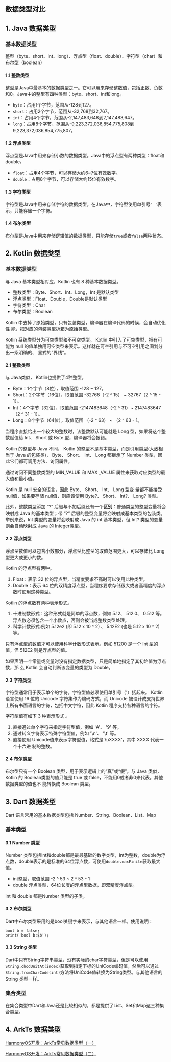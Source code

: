 ## 数据类型对比



## 1. Java 数据类型

### 基本数据类型

整型（byte、short、int、long）、浮点型（float、double）、字符型（char）和布尔型（boolean）

#### 1.1 整数类型

整型是Java中最基本的数据类型之一。它可以用来存储整数值，包括正数、负数和0。Java中的整型有四种类型：byte、short、int和long。

- `byte`：占用1个字节，范围从-128到127。
- `short`：占用2个字节，范围从-32,768到32,767。
- `int`：占用4个字节，范围从-2,147,483,648到2,147,483,647。
- `long`：占用8个字节，范围从-9,223,372,036,854,775,808到9,223,372,036,854,775,807。

#### 1.2 浮点类型

浮点型是Java中用来存储小数的数据类型。Java中的浮点型有两种类型：float和double。

- `float`：占用4个字节，可以存储大约6~7位有效数字。
- `double`：占用8个字节，可以存储大约15位有效数字。

#### 1.3 字符类型

字符型是Java中用来存储字符的数据类型。在Java中，字符型使用单引号`' '`表示，只能存储一个字符。

#### 1.4 布尔类型

布尔型是Java中用来存储逻辑值的数据类型，只能存储`true`或者`false`两种状态。

## 2. Kotlin 数据类型

### 基本数据类型

与 Java 基本类型相对应，Kotlin 也有 8 种基本数据类型。

- 整数类型：Byte、Short、Int、Long，Int 是默认类型
- 浮点类型：Float、Double，Double是默认类型
- 字符类型：Char
- 布尔类型：Boolean

Kotlin 中去掉了原始类型，只有包装类型，编译器在编译代码的时候，会自动优化性 能，把对应的包装类型拆箱为原始类型。

Kotlin 系统类型分为可空类型和不可空类型。 Kotlin 中引入了可空类型，把有可能为 null 的值单独用可空类型来表示。这样就在可空引用与不可空引用之间划分出一条明确的、 显式的“界线”。

#### 2.1 整数类型

与 Java类似， Kotlin也提供了4种整型。

- Byte：1个字节（8位），取值范围 -128 ~ 127。
- Short：2个字节（16位），取值范围 -32768（-2 ^ 15） ~ 32767（2 ^ 15 - 1）。
- Int：4个字节（32位），取值范围 -2147483648（-2 ^ 31）~ 2147483647（2 ^ 31 - 1）。
- Long：8个字节（64位），取值范围 （-2 ^ 63） ~ （2 ^ 63 - 1。

当程序直接给出一个较大的整数时，该整数默认可能就是 Long 型，如果将这个整数赋值给 Int、 Short 或 Byte 型，编译器将会报错。

Kotlin 的整型与 Java 不同， Kotlin 的整型不是基本类型，而是引用类型(大致相当于 Java 的包装类)， Byte、 Short、 Int、 Long 都继承了 Number 类型，因此它们都可调用方法、访问属性。

通过访问不同整数类型的 MIN_VALUE 和 MAX _VALUE 属性来获取对应类型的最大值和最小值。

Kotlin 是 null 安全的语言，因此 Byte、 Short、 Int、 Long 型变 量都不能接受 null值，如果要存储 null值，则应该使用 Byte?、 Short、 Int?、 Long? 类型。

此外，整数类型添加 “?” 后缀与不加后缀还有一个**区别**：普通类型的整型变量将会映射成 Java 的基本类型；带 “?” 后缀的整型变量将会映射成基本类型的包装类。举例来说，Int 类型的变量将会映射成 Java 的 int 基本类型，但 Int? 类型的变量则会自动映射成 Java 的 Integer类型。

#### 2.2 浮点类型

浮点型数值可以包含小数部分，浮点型比整型的取值范围更大，可以存储比 Long 型更大或更小的数。

Kotlin 的浮点型有两种。

1. Float：表示 32 位的浮点型，当精度要求不高时可以使用此种类型。
2. Double：表示 64 位的双精度浮点型，当程序要求存储很大或者高精度的浮点数时使用这种类型。

Kotlin 的浮点数有两种表示形式。

1. 十进制数形式：这种形式就是简单的浮点数，例如 5.12、 512.0、 0.512 等。 浮点数必须包含一个小数点，否则会被当成整数类型处理。
2. 科学计数形式:例如 5.12e2 (即 5.12 x 10 ^ 2) 、 5.12E2 (也是 5.12 x 10 ^ 2)等。

只有浮点型的数值才可以使用科学计数形式表示。例如 51200 是一个 Int 型的值，但 512E2 则是浮点型的值。

如果声明一个常量或变量时没有指定数据类型，只是简单地指定了其初始值为浮点数，那 么 Kotlin 会自动判断该变量的类型为 Double。

#### 2.3 字符类型

字符型通常用于表示单个的字符，字符型值必须使用单引号（'）括起来。 Kotlin 语言使用 16 位的 Unicode 字符集作为编码方式，而 Unicode 被设计成支持世界上所有书面语言的字符，包括中文字符，因此 Kotlin 程序支持各种语言的字符。

字符型值有如下 3 种表示形式 。

1. 直接通过单个字符来指定字符型值，例如 'A'、 '9' 等。
2. 通过转义字符表示特殊字符型值，例如 '\n'、 '\t' 等。
3. 直接使用 Unicode值来表示字符型值，格式是'\uXXXX’，其中 XXXX 代表一个十六进 制的整数。

#### 2.4 布尔类型

布尔型只有一个 Boolean 类型，用于表示逻辑上的“真”或“假”。与 Java 类似， Kotlin 的 Boolean类型的值只能是 true 或 false，不能用0或者非0来代表。其他数据类型的值也不 能转换成 Boolean 类型。

## 3. Dart 数据类型

Dart 语言常用的基本数据类型包括 Number、String、Boolean、List、Map

### 基本类型

#### 3.1 Number 类型

Number 类型包括int和double都是最最基础的数字类型，int为整数，double为浮点数，double表示的是标准的64位浮点数，可使用`double.maxFinite`获取最大值。

* int整型，取值范围 -2 ^ 53 ~ 2 ^ 53 - 1
* double 浮点类型，64位长度的浮点型数据，即双精度浮点型。

int 和 double 都是Number 类型的子类。

#### 3.2 布尔类型

Dart中布尔类型采用的是bool关键字来表示，与其他语言一样。使用说明：

```
bool b = false;
print('bool b:$b');
```

#### 3.3 String 类型

Dart中只有String字符串类型，没有实际的char字符类型，但是可以使用`String.chodUnitAt(index)`获取到指定下标的UniCode编码值，然后可以通过`String.fromCharCode(int)`方法将UniCode值转换为String类型。与其他语言的 String 类型一样。

### 集合类型

在集合类型中Dart和Java还是比较相似的，都是提供了List、Set和Map这三种集合类型。

## 4. ArkTs 数据类型

[HarmonyOS开发：ArkTs常见数据类型（一）](https://juejin.cn/post/7303368502177775654)

[HarmonyOS开发：ArkTs常见数据类型（二）](https://juejin.cn/post/7304635710694670387)
